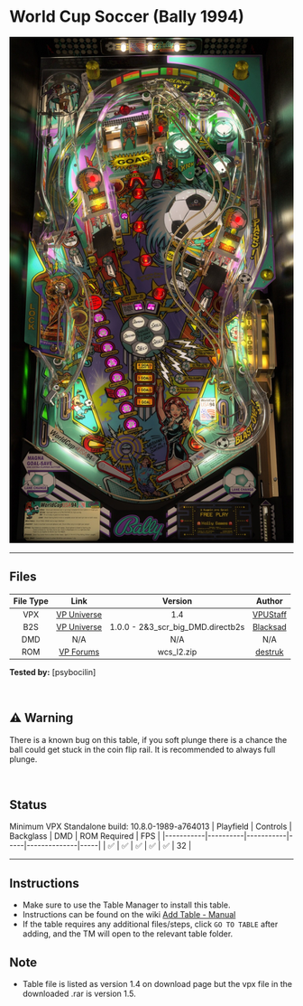 # World Cup Soccer (Bally 1994)

![Table Preview](../../images/vpx-worldcupsoccer-preview.jpg)

---

## Files
| File Type | Link | Version | Author |
|:---------:|:----:|:-------:|:------:|
| VPX | [VP Universe](https://vpuniverse.com/files/file/10534-world-cup-soccer-bally-1994/) | 1.4 | [VPUStaff](https://vpuniverse.com/profile/50-vpustaff/content/?type=downloads_file) |
| B2S | [VP Universe](https://vpuniverse.com/files/file/4873-world-cup-soccer-bally-midway-1994/) | 1.0.0 - 2&3_scr_big_DMD.directb2s| [Blacksad](https://vpuniverse.com/profile/9127-blacksad/content/?type=downloads_file) |
| DMD | N/A | N/A | N/A |
| ROM | [VP Forums](https://www.vpforums.org/index.php?app=downloads&showfile=296) | wcs_l2.zip | [destruk](https://www.vpforums.org/index.php?showuser=5) |

**Tested by:** [psybocilin]

<br>


## ⚠️ Warning

There is a known bug on this table, if you soft plunge there is a chance the ball could 
get stuck in the coin flip rail. It is recommended to always full plunge.

<br>


## Status 
Minimum VPX Standalone build: 10.8.0-1989-a764013
| Playfield | Controls | Backglass | DMD | ROM Required | FPS | 
|-----------|----------|-----------|-----|--------------|-----|
| :white_check_mark: | :white_check_mark: | :white_check_mark: | :white_check_mark: | :white_check_mark: | 32 |

---

## Instructions

- Make sure to use the Table Manager to install this table.
- Instructions can be found on the wiki [Add Table - Manual](https://github.com/LegendsUnchained/vpx-standalone-alp4k/wiki/%5B04%5D-%F0%9F%A7%A1-TM-%E2%80%90-Other-Features#add-table---manual)
- If the table requires any additional files/steps, click `GO TO TABLE` after adding, and the TM will open to the relevant table folder.

## Note 
- Table file is listed as version 1.4 on download page but the vpx file in the downloaded .rar is version 1.5.
